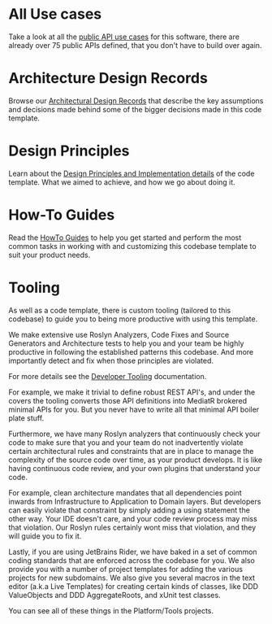 # All Use cases

Take a look at all the [public API use cases](design-principles/0000-all-use-cases.md) for this software, there are already over 75 public APIs defined, that you don't have to build over again.

# Architecture Design Records

Browse our [Architectural Design Records](decisions/README.md) that describe the key assumptions and decisions made behind some of the bigger decisions made in this code template.

# Design Principles

Learn about the [Design Principles and Implementation details](design-principles/README.md) of the code template. What we aimed to achieve, and how we go about doing it.

# How-To Guides

Read the [HowTo Guides](how-to-guides/README.md) to help you get started and perform the most common tasks in working with and customizing this codebase template to suit your product needs.

# Tooling

As well as a code template, there is custom tooling (tailored to this codebase) to guide you to being more productive with using this template.

We make extensive use Roslyn Analyzers, Code Fixes and Source Generators and Architecture tests to help you and your team be highly productive in following the established patterns this codebase. And more importantly detect and fix when those principles are violated.

For more details see the [Developer Tooling](design-principles/0140-developer-tooling.md) documentation.

For example, we make it trivial to define robust REST API's, and under the covers the tooling converts those API definitions into MediatR brokered minimal APIs for you. But you never have to write all that minimal API boiler plate stuff.

Furthermore, we have many Roslyn analyzers that continuously check your code to make sure that you and your team do not inadvertently violate certain architectural rules and constraints that are in place to manage the complexity of the source code over time, as your product develops. It is like having continuous code review, and your own plugins that understand your code.

For example, clean architecture mandates that all dependencies point inwards from Infrastructure to Application to Domain layers. But developers can easily violate that constraint by simply adding a using statement the other way. Your IDE doesn't care, and your code review process may miss that violation. Our Roslyn rules certainly wont miss that violation, and they will guide you to fix it.

Lastly, if you are using JetBrains Rider, we have baked in a set of common coding standards that are enforced across the codebase for you.
We also provide you with a number of project templates for adding the various projects for new subdomains.
We also give you several macros in the text editor (a.k.a Live Templates) for creating certain kinds of classes, like DDD ValueObjects and DDD AggregateRoots, and xUnit test classes.

You can see all of these things in the Platform/Tools projects.